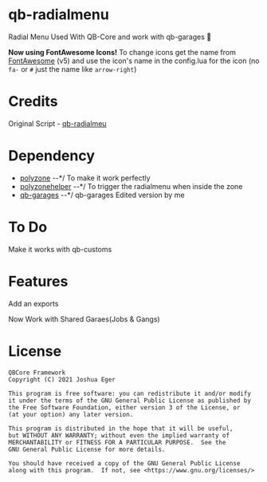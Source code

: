 # qb-radialmenu
Radial Menu Used With QB-Core and work with qb-garages 🔁

**Now using FontAwesome Icons!**
To change icons get the name from [FontAwesome](https://fontawesome.com/v5.0/icons?d=gallery&p=2&s=brands,light,regular,solid&m=free) (v5) and use the icon's name in the config.lua for the icon (no `fa-` or `#` just the name like `arrow-right`)

# Credits
Original Script - [qb-radialmeu](https://github.com/qbcore-framework/qb-radialmenu)

# Dependency
* [polyzone](https://github.com/qbcore-framework/PolyZone) --*/ To make it work perfectly
* [polyzonehelper](https://github.com/bashenga/polyzonehelper) --*/ To trigger the radialmenu when inside the zone
* [qb-garages](https://github.com/MahmoodHensem/qb-garages) --*/ qb-garages Edited version by me

# To Do
Make it works with qb-customs

# Features
Add an exports

Now Work with Shared Garaes(Jobs & Gangs)

# License

    QBCore Framework
    Copyright (C) 2021 Joshua Eger

    This program is free software: you can redistribute it and/or modify
    it under the terms of the GNU General Public License as published by
    the Free Software Foundation, either version 3 of the License, or
    (at your option) any later version.

    This program is distributed in the hope that it will be useful,
    but WITHOUT ANY WARRANTY; without even the implied warranty of
    MERCHANTABILITY or FITNESS FOR A PARTICULAR PURPOSE.  See the
    GNU General Public License for more details.

    You should have received a copy of the GNU General Public License
    along with this program.  If not, see <https://www.gnu.org/licenses/>
